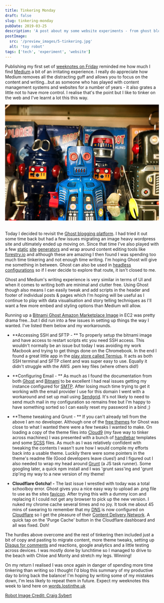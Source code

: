 ```yaml
---
title: Tinkering Monday
draft: false
slug: tinkering-monday
pubDate: 2019-03-25
description: 'A post about my some website experiments - from ghost blogging throught to static site generators and all the things in between'
postImage:
  src: '/preview_images/5-tinkering.jpg'
  alt: 'toy robot'
tags: ['tech', 'experiment', 'website']
---
```


Publishing my first set of [weeknotes on Friday](http://words.lostinthe.uk/weeknotes-1-be-more-like-robbie/) reminded me how much I find [Medium](http://words.lostinthe.uk/tinkering-monday/medium.com) a bit of an irritating experience. I really do appreciate how Medium removes all the distracting guff and allows you to focus on the content and writing...but as someone who has played with content management systems and websites for a number of years - it also grates a little not to have more control. I realise that's the point but I like to tinker on the web and I've learnt a lot this this way.

![Toy robot](../images/robot-unsplash.jpg)
<img src="" alt="" class=""/>

Today I decided to revisit the [Ghost blogging platform](https://ghost.org/). I had tried it out some time back but had a few issues migrating an image heavy wordpress site and ultimately ended up moving on. Since that time I've also played with a few [static](https://gohugo.io/) [site](https://jekyllrb.com/) [generators](https://www.gatsbyjs.org/) and wrap around content editing tools like [forestry.io](https://forestry.io/) and although these are amazing I then found I was spending too much time tinkering and not enough time writing. I'm hoping Ghost will give me something in between. Ghost can also be used in [headless configurations](https://blog.ghost.org/jamstack/) so if I ever decide to explore that route, it isn't closed to me.

Ghost and Medium's writing experience is very similar in terms of UI and when it comes to writing both are minimal and clutter free. Using Ghost though also means I can easily tweak and add scripts in the header and footer of individual posts & pages which I'm hoping will be useful as I continue to play with data visualisation and story telling techniques as I'll want a few more embed and styling options than Medium will allow.

Running up a [Bitnami Ghost Amazon Marketplace Image](https://aws.amazon.com/marketplace/pp/B00NPHLY8W) in EC2 was pretty drama free...but I did run into a few issues in setting up things the way I wanted. I've listed them below and my workarounds.

- **Accessing SSH and SFTP - ** To properly setup the bitnami image and have access to restart scripts etc you need SSH access. This wouldn't normally be an issue but today I was avoiding my work Macbook and trying to get things done on the Chromebook. In the end I found a great little app in the [play store called Termius](https://play.google.com/store/apps/details?id=com.server.auditor.ssh.client&hl=en_GB). It acts as both SSH terminal and SFTP client and was super easy to use. Equally it didn't struggle with the AWS .pem key files (where others did!)

- **Configuring Email - ** As much as I found the documentation from both [Ghost](https://docs.ghost.org/concepts/config/) and [Bitnami](https://docs.bitnami.com/aws/apps/ghost/) to be excellent I had real issues getting my instance configured for [SMTP](https://en.wikipedia.org/wiki/Simple_Mail_Transfer_Protocol). After losing much time trying to get it working with the email provider I use for this domain I went with a workaround and set up mail using [Sendgrid](https://sendgrid.com/). It's not likely to need to send much mail in my configuration so remains free but I'm happy to have something sorted so I can easily reset my password in a bind ;)

- **Theme tweaking and Grunt - ** If you can't already tell from the above I am no developer. Although one of the [free themes](https://marketplace.ghost.org/) for Ghost was close to what I wanted there were a few tweaks I wanted to make. On loading a copy of the theme files into [Cloud9](https://aws.amazon.com/cloud9/) (my fave way to tinker across machines) I was presented with a bunch of [handlebar](https://handlebarsjs.com/) templates and some [SCSS](https://sass-lang.com/guide) files. As much as I was relatively confident with tweaking the contents I wasn't sure how I would compile my efforts back into a usable theme. Luckily there were some pointers in the theme's readme file (Good developers leave clues!) and I figured out I also needed to wrap my head around [Grunt](https://gruntjs.com/getting-started) (a JS task runner). Some googling later, a quick npm install and I was 'grunt sass'ing and 'grunt zip'ing my way to a new version of my theme!

- **Cloudflare Gotcha! -** The last issue I wrestled with today was a total schoolboy error. Ghost gives you a nice easy way to upload an .png file to use as the sites [favicon](https://en.wikipedia.org/wiki/Favicon). After trying this with a dummy icon and replacing it I could not get any browser to pick up the new version. I nuked my chrome cache several times and no joy. It took me about 45 mins of swearing to remember that my [DNS](https://en.wikipedia.org/wiki/Domain_Name_System) is now configured on [Cloudflare](https://www.cloudflare.com/) so I get the pleasure of their [Content Delivery Network](https://en.wikipedia.org/wiki/Content_delivery_network). A quick tap on the 'Purge Cache' button in the Cloudflare dashboard and all was fixed. Doh!

The hurdles above overcome and the rest of tinkering then included just a bit of copy and pasting to migrate content, more theme tweaks, setting up [Disqus for comments](https://disqus.com/) and reactions, google analytics and a little testing across devices. I was mostly done by lunchtime so I managed to drive to the beach with Chloe and Monty and stretch my legs. Winning!

On my return I realised I was once again in danger of spending more time tinkering than writing so I thought I'd blog this summary of my productive day to bring back the balance! I'm hoping by writing some of my mistakes down, I'm less likely to repeat them in future. Expect my weeknotes this week to land here on [words.lostinthe.uk](http://words.lostinthe.uk/)

[Robot Image Credit: Craig Sybert](https://unsplash.com/photos/S-vkpXA3os8?utm_source=unsplash&utm_medium=referral&utm_content=creditCopyText)
